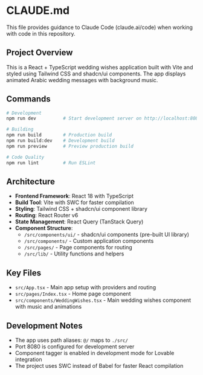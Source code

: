 # CLAUDE.md

This file provides guidance to Claude Code (claude.ai/code) when working with code in this repository.

## Project Overview

This is a React + TypeScript wedding wishes application built with Vite and styled using Tailwind CSS and shadcn/ui components. The app displays animated Arabic wedding messages with background music.

## Commands

```bash
# Development
npm run dev          # Start development server on http://localhost:8080

# Building
npm run build        # Production build
npm run build:dev    # Development build
npm run preview      # Preview production build

# Code Quality
npm run lint         # Run ESLint
```

## Architecture

- **Frontend Framework**: React 18 with TypeScript
- **Build Tool**: Vite with SWC for faster compilation
- **Styling**: Tailwind CSS + shadcn/ui component library
- **Routing**: React Router v6
- **State Management**: React Query (TanStack Query)
- **Component Structure**:
  - `/src/components/ui/` - shadcn/ui components (pre-built UI library)
  - `/src/components/` - Custom application components
  - `/src/pages/` - Page components for routing
  - `/src/lib/` - Utility functions and helpers
  
## Key Files

- `src/App.tsx` - Main app setup with providers and routing
- `src/pages/Index.tsx` - Home page component
- `src/components/WeddingWishes.tsx` - Main wedding wishes component with music and animations

## Development Notes

- The app uses path aliases: `@/` maps to `./src/`
- Port 8080 is configured for development server
- Component tagger is enabled in development mode for Lovable integration
- The project uses SWC instead of Babel for faster React compilation